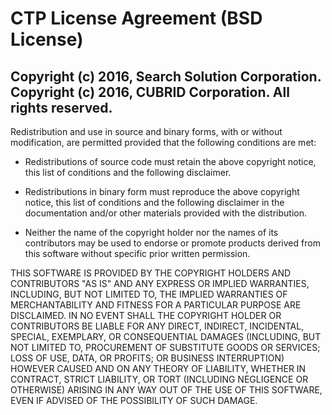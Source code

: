 CTP License Agreement (BSD License)
===================================

Copyright (c) 2016, Search Solution Corporation. \
Copyright (c) 2016, CUBRID Corporation. All rights reserved.
------------------------------------------------------------

Redistribution and use in source and binary forms, with or without 
modification, are permitted provided that the following conditions are met:

  * Redistributions of source code must retain the above copyright notice, 
    this list of conditions and the following disclaimer.

  * Redistributions in binary form must reproduce the above copyright 
    notice, this list of conditions and the following disclaimer in 
    the documentation and/or other materials provided with the distribution.

  * Neither the name of the copyright holder nor the names of its contributors may be used to endorse or promote products 
    derived from this software without specific prior written permission.

THIS SOFTWARE IS PROVIDED BY THE COPYRIGHT HOLDERS AND CONTRIBUTORS "AS IS" AND ANY EXPRESS OR IMPLIED WARRANTIES, 
INCLUDING, BUT NOT LIMITED TO, THE IMPLIED WARRANTIES OF MERCHANTABILITY AND FITNESS FOR A PARTICULAR PURPOSE ARE 
DISCLAIMED. IN NO EVENT SHALL THE COPYRIGHT HOLDER OR CONTRIBUTORS BE LIABLE FOR ANY DIRECT, INDIRECT, INCIDENTAL, 
SPECIAL, EXEMPLARY, OR CONSEQUENTIAL DAMAGES (INCLUDING, BUT NOT LIMITED TO, PROCUREMENT OF SUBSTITUTE GOODS OR 
SERVICES; LOSS OF USE, DATA, OR PROFITS; OR BUSINESS INTERRUPTION) HOWEVER CAUSED AND ON ANY THEORY OF LIABILITY, 
WHETHER IN CONTRACT, STRICT LIABILITY, OR TORT (INCLUDING NEGLIGENCE OR OTHERWISE) ARISING IN ANY WAY OUT OF THE 
USE OF THIS SOFTWARE, EVEN IF ADVISED OF THE POSSIBILITY OF SUCH DAMAGE.
